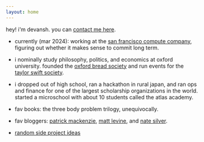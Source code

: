 ```yaml
---
layout: home
---
```


hey! i'm devansh. you can <a id="mlink" href="#">contact me here</a>.

- currently (mar 2024): working at the <a href="https://sfcompute.com">san francisco compute company</a>, figuring out whether it makes sense to commit long term. 
- i nominally study philosophy, politics, and economics at oxford university. founded the <a href="https://www.instagram.com/oxfordbreadsoc/">oxford bread society</a> and run events for the <a href="https://www.instagram.com/oxfordswiftsoc/">taylor swift society</a>.
- i dropped out of high school, ran a hackathon in rural japan, and ran ops and finance for one of the largest scholarship organizations in the world. started a microschool with about 10 students called the atlas academy.

- fav books: the three body problem trilogy, unequivocally.

- fav bloggers: [patrick mackenzie](https://www.bitsaboutmoney.com/), [matt levine](https://www.bloomberg.com/opinion/authors/ARbTQlRLRjE/matthew-s-levine), and [nate silver](https://www.natesilver.net/).

- [random side project ideas](https://docs.google.com/document/d/e/2PACX-1vS9IgNvrH5CCywQjFzXXG2jDCyP4EdIQBl0k1YdrbAoaZM6zce4lZBgj_nnBJQHXC5YnBS0j6l4ccK5/pub)

<script>
/* 1. define variables */
var me = "hello";
var place = "devanshpanda.com";

/* 2. find email link to replace */
var elink = document.getElementById("mlink");

/* 3. replace link href with variables  */
elink.href = `mailto:${me}@${place}`;
</script>
